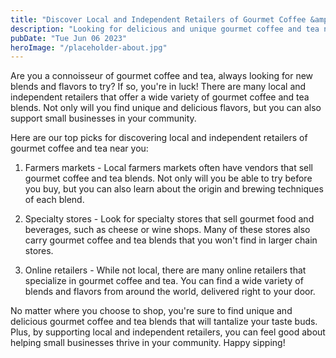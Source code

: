 ```yaml
---
title: "Discover Local and Independent Retailers of Gourmet Coffee &amp; Tea Near You"
description: "Looking for delicious and unique gourmet coffee and tea near you? Discover our top picks of local and independent retailers that offer a wide variety of gourmet coffee and tea blends!"
pubDate: "Tue Jun 06 2023"
heroImage: "/placeholder-about.jpg"
---
```


Are you a connoisseur of gourmet coffee and tea, always looking for new blends and flavors to try? If so, you&#39;re in luck! There are many local and independent retailers that offer a wide variety of gourmet coffee and tea blends. Not only will you find unique and delicious flavors, but you can also support small businesses in your community.

Here are our top picks for discovering local and independent retailers of gourmet coffee and tea near you:

1. Farmers markets - Local farmers markets often have vendors that sell gourmet coffee and tea blends. Not only will you be able to try before you buy, but you can also learn about the origin and brewing techniques of each blend.

2. Specialty stores - Look for specialty stores that sell gourmet food and beverages, such as cheese or wine shops. Many of these stores also carry gourmet coffee and tea blends that you won&#39;t find in larger chain stores.

3. Online retailers - While not local, there are many online retailers that specialize in gourmet coffee and tea. You can find a wide variety of blends and flavors from around the world, delivered right to your door.

No matter where you choose to shop, you&#39;re sure to find unique and delicious gourmet coffee and tea blends that will tantalize your taste buds. Plus, by supporting local and independent retailers, you can feel good about helping small businesses thrive in your community. Happy sipping!